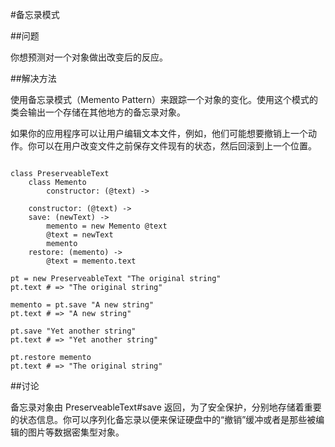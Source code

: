 #备忘录模式
  
##问题
  
你想预测对一个对象做出改变后的反应。
  
##解决方法
  
使用备忘录模式（Memento Pattern）来跟踪一个对象的变化。使用这个模式的类会输出一个存储在其他地方的备忘录对象。
  
如果你的应用程序可以让用户编辑文本文件，例如，他们可能想要撤销上一个动作。你可以在用户改变文件之前保存文件现有的状态，然后回滚到上一个位置。
  
<pre><code>
class PreserveableText
    class Memento
        constructor: (@text) ->

    constructor: (@text) ->
    save: (newText) ->
        memento = new Memento @text
        @text = newText
        memento
    restore: (memento) ->
        @text = memento.text

pt = new PreserveableText "The original string"
pt.text # => "The original string"

memento = pt.save "A new string"
pt.text # => "A new string"

pt.save "Yet another string"
pt.text # => "Yet another string"

pt.restore memento
pt.text # => "The original string"
</code></pre>
 
##讨论
  
备忘录对象由 PreserveableText#save 返回，为了安全保护，分别地存储着重要的状态信息。你可以序列化备忘录以便来保证硬盘中的“撤销”缓冲或者是那些被编辑的图片等数据密集型对象。
